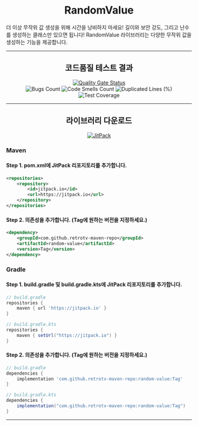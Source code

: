 <style>
div.img-center {
    text-align: center;
}

.center {
    text-align: center;
}

.multiline {
    // white-space: pre-wrap;
}

.bold {
    font-weight: bold;
    // text-decoration: underline;
}
</style>
<h1 class="center bold">RandomValue</h1>
<div class="multiline">
더 이상 무작위 값 생성을 위해 시간을 낭비하지 마세요! 길이와 보안 강도, 그리고 난수를 생성하는 클래스만 있으면 됩니다! RandomValue 라이브러리는 다양한 무작위 값을 생성하는 기능을 제공합니다.
</div>

-----

<h2 class="center">코드품질 테스트 결과</h2>
<div class="img-center">
    <a href="https://sonarcloud.io/summary/new_code?id=retrotv-maven-repo_random-value">
        <img src="https://sonarcloud.io/api/project_badges/quality_gate?project=retrotv-maven-repo_random-value" alt="Quality Gate Status" />
    </a>
</div>
<div class="img-center">
    <img src="https://sonarcloud.io/api/project_badges/measure?project=retrotv-maven-repo_random-value&metric=bugs" alt="Bugs Count" />
    <img src="https://sonarcloud.io/api/project_badges/measure?project=retrotv-maven-repo_random-value&metric=code_smells" alt="Code Smells Count" />
    <img src="https://sonarcloud.io/api/project_badges/measure?project=retrotv-maven-repo_random-value&metric=duplicated_lines_density" alt="Duplicated Lines (%)" />
    <img src="https://sonarcloud.io/api/project_badges/measure?project=retrotv-maven-repo_random-value&metric=coverage" alt="Test Coverage" />
</div>

-----

<h2 class="center">라이브러리 다운로드</h2>
<p class="center">
    <a href="https://jitpack.io/#retrotv-maven-repo/random-value">
        <img src="https://jitpack.io/v/retrotv-maven-repo/random-value.svg" alt="JitPack" />
    </a>
</p>

### Maven

#### Step 1. pom.xml에 JitPack 리포지토리를 추가합니다.
```xml
<repositories>
    <repository>
        <id>jitpack.io</id>
        <url>https://jitpack.io</url>
    </repository>
</repositories>
```

#### Step 2. 의존성을 추가합니다. (Tag에 원하는 버전을 지정하세요.)
```xml
<dependency>
    <groupId>com.github.retrotv-maven-repo</groupId>
    <artifactId>random-value</artifactId>
    <version>Tag</version>
</dependency>
```

### Gradle

#### Step 1. build.gradle 및 build.gradle.kts에 JitPack 리포지토리를 추가합니다.
```gradle
// build.gradle
repositories {
    maven { url 'https://jitpack.io' }
}

// build.gradle.kts
repositories {
    maven { setUrl("https://jitpack.io") }
}
```

#### Step 2. 의존성을 추가합니다. (Tag에 원하는 버전을 지정하세요.)
```gradle
// build.gradle
dependencies {
    implementation 'com.github.retrotv-maven-repo:random-value:Tag'
}

// build.gradle.kts
dependencies {
    implementation("com.github.retrotv-maven-repo:random-value:Tag")
}
```

-----

